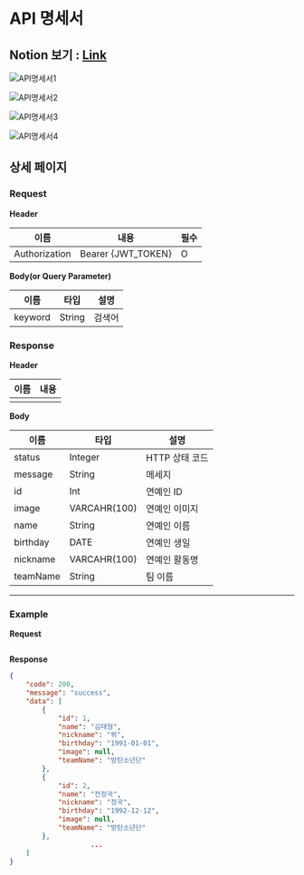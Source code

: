 
# API 명세서

## Notion 보기 : [Link](https://www.notion.so/7fc8586400724899bdca039a4bf5215b?v=d8a81cb5aaa0488da4ae9d6b8ebae279)



![API명세서1](/uploads/37b5ecfdb9d9de8980b05d23ba19fa0e/API명세서1.png)

![API명세서2](/uploads/4f44287677b6d69001af6e4db655a5ae/API명세서2.png)

![API명세서3](/uploads/4e96e178a12aceb21e4a1dfc7a724cb3/API명세서3.png)

![API명세서4](/uploads/788da2a84e9992ed89cddbd24fffe7e0/API명세서4.png)



## 상세 페이지
### Request

**Header**

| 이름 | 내용 | 필수 |
| --- | --- | --- |
| Authorization | Bearer {JWT_TOKEN} | O |

**Body(or Query Parameter)**

| 이름 | 타입 | 설명 |
| --- | --- | --- |
| keyword | String | 검색어 |

### Response

**Header**

| 이름 | 내용 |
| --- | --- |
|  |  |

**Body**

| 이름 | 타입 | 설명 |
| --- | --- | --- |
| status | Integer | HTTP 상태 코드 |
| message | String | 메세지 |
| id | Int | 연예인 ID |
| image | VARCAHR(100) | 연예인 이미지 |
| name | String | 연예인 이름 |
| birthday | DATE | 연예인 생일 |
| nickname | VARCAHR(100) | 연예인 활동명 |
| teamName | String | 팀 이름 |

---

### Example

**Request**

```json

```

**Response**

```json
{
    "code": 200,
    "message": "success",
    "data": [
        {
            "id": 1,
            "name": "김태형",
            "nickname": "뷔",
            "birthday": "1991-01-01",
            "image": null,
            "teamName": "방탄소년단"
        },
        {
            "id": 2,
            "name": "전정국",
            "nickname": "정국",
            "birthday": "1992-12-12",
            "image": null,
            "teamName": "방탄소년단"
        },
					...
    ]
}
```
